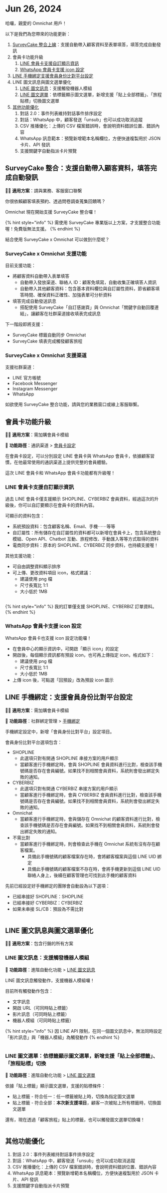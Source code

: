 # Jun 26, 2024

哈囉，親愛的 Omnichat 用戶！

以下是我們為您帶來的功能更新：

1. [SurveyCake 整合上線](jun-26-2024.md#surveycake-zheng-he-zhi-yuan-zi-dong-dai-ru-gu-ke-zi-liao-tian-da-wan-cheng-zi-dong-fa-xun)：支援自動帶入顧客資料至表單填答，填答完成自動發訊
2. 會員卡功能升級
   1. [LINE 會員卡支援自訂顯示資訊](jun-26-2024.md#line-hui-yuan-ka-zhi-yuan-zi-ding-xian-shi-zi-xun)
   2. [WhatsApp 會員卡支援 icon 設定](jun-26-2024.md#whatsapp-hui-yuan-ka-zhi-yuan-icon-she-ding)
3. [LINE 手機綁定支援會員身份比對平台設定](jun-26-2024.md#line-shou-ji-bang-ding-zhi-yuan-hui-yuan-shen-fen-bi-dui-ping-tai-she-ding)
4. LINE 圖文訊息與圖文選單優化
   1. [LINE 圖文訊息](jun-26-2024.md#line-tu-wen-xun-xi-zhi-yuan-chu-fa-ji-qi-ren-mo-zu)：支援觸發機器人模組
   2. [LINE 圖文選單](jun-26-2024.md#line-tu-wen-xuan-dan-yi-biao-qian-xian-shi-tu-wen-xuan-dan-xin-zeng-zhi-yuan-tie-shang-quan-bu-biao)：依標籤顯示圖文選單，新增支援「貼上全部標籤」、「旅程貼標」切換圖文選單
5. [其他功能優化](jun-26-2024.md#line-tu-wen-xuan-dan-yi-biao-qian-xian-shi-tu-wen-xuan-dan-xin-zeng-zhi-yuan-tie-shang-quan-bu-biao)
   1. 對話 2.0：事件列表維持對話事件排序設定
   2. 對話：WhatsApp 中，顧客發送「unsub」也可以成功取消追蹤
   3. CSV 推播優化：上傳的 CSV 檔案錯誤時，會說明資料錯誤位置、錯誤內容
   4. WhatsApp 訊息範本：預覽新增範本名稱欄位，方便快速複製用於 JSON 卡片、API 發訊
   5. 支援關鍵字自動指派卡片預覽

## SurveyCake 整合：支援自動帶入顧客資料，填答完成自動發訊

🙌🏻 **適用方案**：請與業務、客服窗口聯繫

你很依賴顧客填表預約、透過問卷調查蒐集回饋嗎？

Omnichat 現在開始支援 SurveyCake 整合囉！

{% hint style="info" %}
需使用 SurveyCake 專業版以上方案，才支援整合功能喔！免費版無法支援。
{% endhint %}

結合使用 SurveyCake x Omnichat 可以做到什麼呢？

### SurveyCake x Omnichat 支援功能

目前支援功能：

* 將顧客資料自動帶入表單填答
  * 自動帶入發放渠道、聯絡人 ID：顧客免填寫，自動收集正確填答人資訊
  * 自動帶入其他顧客資料：包含基本資料欄位與自訂屬性資料，節省顧客填答時間、確保資料正確性、加強表單可分析資料
* 填答完成自動發送訊息
  * 搭配使用 SurveyCake「自訂感謝頁」與 Omnichat「關鍵字自動回覆連結」，讓顧客在社群渠道接收填表完成訊息

下一階段即將支援：

* SurveyCake 標籤自動同步 Omnichat
* SurveyCake 填表完成觸發顧客旅程

### SurveyCake x Omnichat 支援渠道

支援社群渠道：

* LINE 官方帳號
* Facebook Messenger
* Instagram Messenger
* WhatsApp

如欲使用 SurveyCake 整合功能，請與您的業務窗口或線上客服聯繫。

## 會員卡功能升級

🙌🏻 **適用方案**：需加購會員卡模組

📍 **功能路徑**：通訊渠道 > [會員卡設定](https://console.omnichat.ai/member-card-setting)

在會員卡設定，可以分別設定 LINE 會員卡與 WhatsApp 會員卡，依據顧客習慣，在他最常使用的通訊渠道上提供完整的會員體驗。

這次 LINE 會員卡和 WhatsApp 會員卡功能都有升級喔！

### LINE 會員卡支援自訂顯示資訊

過去 LINE 會員卡僅支援顯示 SHOPLINE、CYBERBIZ 會員資料，經過這次的升級後，你可以自訂要顯示在會員卡的資料內容。

可顯示的資料包含：

* 系統預設資料：包含顧客名稱、Email、手機⋯⋯等等
* 自訂屬性：所有儲存在自訂屬性的資料都可以新增在會員卡上，包含系統整合模組、Open API、Chatbot 互動、旅程修改、手動匯入等等方式取得的資料
* 電商同步資料：原本的 SHOPLINE、CYBERBIZ 同步資料，也持續支援喔！

其他支援功能：

* 可自由調整資料顯示排序
* 可上傳、更改資料項目 icon，格式建議：
  * 建議使用 png 檔
  * 尺寸長寬比 1:1
  * 大小低於 1MB

<figure><img src="../.gitbook/assets/01 LINE 會員卡.jpeg" alt=""><figcaption></figcaption></figure>

{% hint style="info" %}
我的訂單僅支援 SHOPLINE、CYBERBIZ 訂單資料。
{% endhint %}

### WhatsApp 會員卡支援 icon 設定

WhatsApp 會員卡也支援 icon 設定功能囉！

* 在會員中心的顯示資訊中，可開啟「顯示 icon」的設定
* 開啟後，每個顯示資訊都有預設 icon，也可再上傳指定 icon，格式如下：
  * 建議使用 png 檔
  * 尺寸長寬比 1:1
  * 大小低於 1MB
* 上傳 icon 後，可點選「回預設」改為預設 icon 圖示

## LINE 手機綁定：支援會員身份比對平台設定

🙌🏻 **適用方案**：需加購會員卡模組

📍 **功能路徑**：社群綁定管理 > [手機綁定](https://console.omnichat.ai/mobile-phone-binding)

手機綁定設定中，新增「會員身份比對平台」設定項目。

會員身份比對平台選項包含：

* SHOPLINE
  * 此選項只對有開通 SHOPLINE 串接方案的用戶顯示
  * 當顧客進行手機綁定時，會與 SHOPLINE 會員資料進行比對，檢查該手機號碼是否存在會員編號。如果找不到相關會員資料，系統則會發出綁定失敗的通知。
* CYBERBIZ
  * 此選項只對有開通 CYBERBIZ 串接方案的用戶顯示
  * 當顧客進行手機綁定時，會與 CYBERBIZ 會員資料進行比對，檢查該手機號碼是否存在會員編號。如果找不到相關會員資料，系統則會發出綁定失敗的通知。
* Omnichat
  * 當顧客進行手機綁定時，會與儲存在 Omnichat 的顧客資料進行比對，檢查該手機號碼是否存在會員編號。如果找不到相關會員資料，系統則會發出綁定失敗的通知。
* 不需比對
  * 當顧客進行手機綁定時，則會檢查此手機在 Omnichat 系統有沒有存在顧客檔案。
    * 具備此手機號碼的顧客檔案存在時，會將顧客檔案與這個 LINE UID 綁定
    * 具備此手機號碼的顧客檔案不存在時，會將手機更新到這個 LINE UID 聯絡人身上，後續在顧客管理也可找到此手機的顧客資料

先前已經設定好手機綁定的團隊會自動設為以下選項：

* 已經串接好 SHOPLINE：SHOPLINE
* 已經串接好 CYBERBIZ：CYBERBIZ
* 如果未串接 SL/CB：預設為不需比對

<figure><img src="../.gitbook/assets/03 手機綁定.png" alt=""><figcaption></figcaption></figure>

## LINE 圖文訊息與圖文選單優化

🙌🏻 **適用方案**：包含行銷的所有方案

### LINE 圖文訊息：支援觸發機器人模組

📍 **功能路徑**：進階自動化功能 > [LINE 圖文訊息](https://console.omnichat.ai/imagemap)

LINE 圖文訊息觸發動作，支援機器人模組囉！

目前所有觸發動作包含：

* 文字訊息
* 開啟 URL（可同時貼上標籤）
* 影片訊息（可同時貼上標籤）
* 機器人模組（可同時貼上標籤）

{% hint style="info" %}
因 LINE API 限制，在同一個圖文訊息中，無法同時設定「影片訊息」與「機器人模組」為觸發動作
{% endhint %}

<figure><img src="../.gitbook/assets/New LINE 圖文訊息.png" alt=""><figcaption></figcaption></figure>

### LINE 圖文選單：依標籤顯示圖文選單，新增支援「貼上全部標籤」、「旅程貼標」切換

📍 **功能路徑**：進階自動化功能 > [LINE 圖文選單](https://console.omnichat.ai/richmenu)

依據「貼上標籤」顯示圖文選單，支援的貼標條件：

* 貼上標籤 - 符合任一：任一標籤被貼上時，切換為指定圖文選單
* 貼上標籤 - 符合全部：**本次新支援項目**，顧客一次被貼上所有標籤時，切換圖文選單

還有，現在透過「顧客旅程」貼上的標籤，也可以觸發圖文選單切換囉！

<figure><img src="../.gitbook/assets/05 依標籤顯示圖文選單.png" alt=""><figcaption></figcaption></figure>

## 其他功能優化

1. 對話 2.0：事件列表維持對話事件排序設定
2. 對話：WhatsApp 中，顧客發送「unsub」也可以成功取消追蹤
3. CSV 推播優化：上傳的 CSV 檔案錯誤時，會說明資料錯誤位置、錯誤內容
4. WhatsApp 訊息範本：預覽新增範本名稱欄位，方便快速複製用於 JSON 卡片、API 發訊
5. 支援關鍵字自動指派卡片預覽

